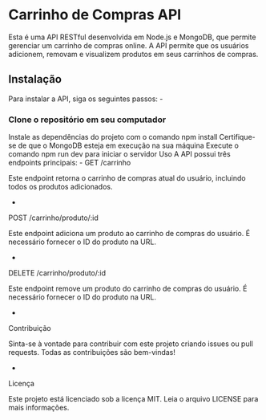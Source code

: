 <h1>Carrinho de Compras API</h1>
Esta é uma API RESTful desenvolvida em Node.js e MongoDB, que permite gerenciar um carrinho de compras online. A API permite que os usuários adicionem, removam e visualizem produtos em seus carrinhos de compras.

<h2>Instalação</h2>
Para instalar a API, siga os seguintes passos:
-
<h3>Clone o repositório em seu computador</h3>
Instale as dependências do projeto com o comando npm install
Certifique-se de que o MongoDB esteja em execução na sua máquina
Execute o comando npm run dev para iniciar o servidor
Uso
A API possui três endpoints principais:
-
GET /carrinho

Este endpoint retorna o carrinho de compras atual do usuário, incluindo todos os produtos adicionados.

-
POST /carrinho/produto/:id

Este endpoint adiciona um produto ao carrinho de compras do usuário. É necessário fornecer o ID do produto na URL.

-
DELETE /carrinho/produto/:id

Este endpoint remove um produto do carrinho de compras do usuário. É necessário fornecer o ID do produto na URL.

-
Contribuição

Sinta-se à vontade para contribuir com este projeto criando issues ou pull requests. Todas as contribuições são bem-vindas!

-
Licença

Este projeto está licenciado sob a licença MIT. Leia o arquivo LICENSE para mais informações.

